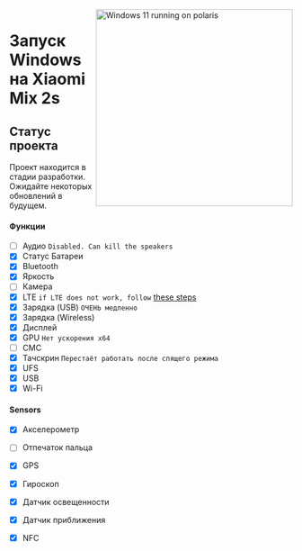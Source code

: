 <img align="right" src="https://github.com/n00b69/woa-polaris/blob/main/polaris.png" width="350" alt="Windows 11 running on polaris">

# Запуск Windows на Xiaomi Mix 2s

## Статус проекта 
Проект находится в стадии разработки. Ожидайте некоторых обновлений в будущем.

#### Функции 
- [ ] Аудио ```Disabled. Can kill the speakers```
- [X] Статус Батареи
- [x] Bluetooth
- [x] Яркость
- [ ] Камера
- [x] LTE ```if LTE does not work, follow``` [these steps](troubleshooting.md#lte-in-windows-does-not-work)
- [x] Зарядка (USB) ```ОЧЕНЬ медленно```
- [x] Зарядка (Wireless)
- [x] Дисплей
- [x] GPU  ```Нет ускорения x64```
- [ ] СМС
- [x] Тачскрин ```Перестаёт работать после спящего режима```
- [x] UFS
- [x] USB
- [x] Wi-Fi

#### Sensors
- [x] Акселерометр
- [ ] Отпечаток пальца
- [x] GPS
- [x] Гироскоп
- [x] Датчик освещенности
- [x] Датчик приближения
- [x] NFC













